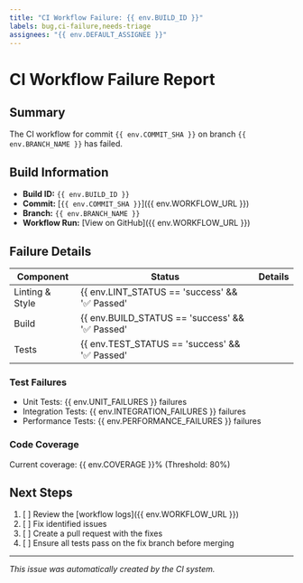 ```yaml
---
title: "CI Workflow Failure: {{ env.BUILD_ID }}"
labels: bug,ci-failure,needs-triage
assignees: "{{ env.DEFAULT_ASSIGNEE }}"
---
```


# CI Workflow Failure Report

## Summary

The CI workflow for commit `{{ env.COMMIT_SHA }}` on branch `{{ env.BRANCH_NAME }}` has failed.

## Build Information

- **Build ID:** `{{ env.BUILD_ID }}`
- **Commit:** [`{{ env.COMMIT_SHA }}`]({{ env.WORKFLOW_URL }})
- **Branch:** `{{ env.BRANCH_NAME }}`
- **Workflow Run:** [View on GitHub]({{ env.WORKFLOW_URL }})

## Failure Details

| Component | Status | Details |
|-----------|--------|---------|
| Linting & Style | {{ env.LINT_STATUS == 'success' && '✅ Passed' || '❌ Failed' }} | |
| Build | {{ env.BUILD_STATUS == 'success' && '✅ Passed' || '❌ Failed' }} | |
| Tests | {{ env.TEST_STATUS == 'success' && '✅ Passed' || '❌ Failed' }} | |

### Test Failures

- Unit Tests: {{ env.UNIT_FAILURES }} failures
- Integration Tests: {{ env.INTEGRATION_FAILURES }} failures
- Performance Tests: {{ env.PERFORMANCE_FAILURES }} failures

### Code Coverage

Current coverage: {{ env.COVERAGE }}% (Threshold: 80%)

## Next Steps

1. [ ] Review the [workflow logs]({{ env.WORKFLOW_URL }})
2. [ ] Fix identified issues
3. [ ] Create a pull request with the fixes
4. [ ] Ensure all tests pass on the fix branch before merging

---

_This issue was automatically created by the CI system._